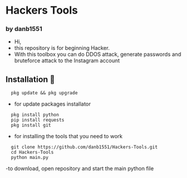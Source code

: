 # Hackers Tools
### by danb1551

-  Hi,
-  this repository is for beginning Hacker.
-  With this toolbox you can do DDOS attack, generate passwords and bruteforce attack to the Instagram account
## Installation 💽

```
  pkg update && pkg upgrade
```
-  for update packages installator 

```
  pkg install python
  pip install requests
  pkg install git
```
- for installing the tools that you need to work 

```
  git clone https://github.com/danb1551/Hackers-Tools.git
  cd Hackers-Tools
  python main.py
```
-to download, open repository and start the main python file
